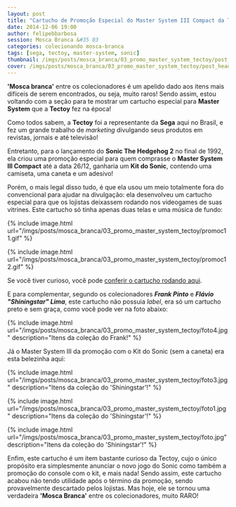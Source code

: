 ```yaml
---
layout: post
title: "Cartucho de Promoção Especial do Master System III Compact da Tectoy"
date: 2014-12-06 19:00
author: felipebbarbosa
session: Mosca Branca &#35 03
categories: colecionando mosca-branca
tags: [sega, tectoy, master-system, sonic]
thumbnail: /imgs/posts/mosca_branca/03_promo_master_system_tectoy/post_thumbnail.jpg
cover: /imgs/posts/mosca_branca/03_promo_master_system_tectoy/post_header.jpg
---
```


**'Mosca branca'** entre os colecionadores é um apelido dado aos itens mais difíceis de serem encontrados, ou seja, muito raros! Sendo assim, estou voltando com a seção para te mostrar um cartucho especial para **Master System** que a **Tectoy** fez na época!

<!--more-->

Como todos sabem, a **Tectoy** foi a representante da **Sega** aqui no Brasil, e fez um grande trabalho de _marketing_ divulgando seus produtos em revistas, jornais e até televisão!

Entretanto, para o lançamento do **Sonic The Hedgehog 2** no final de 1992, ela criou uma promoção especial para quem comprasse o **Master System III Compact** até a data 26/12, ganharia um **Kit do Sonic**, contendo uma camiseta, uma caneta e um adesivo!

Porém, o mais legal disso tudo, é que ela usou um meio totalmente fora do convencional para ajudar na divulgação: ela desenvolveu um cartucho especial para que os lojistas deixassem rodando nos videogames de suas vitrines. Este cartucho só tinha apenas duas telas e uma música de fundo:

{% include image.html url="/imgs/posts/mosca_branca/03_promo_master_system_tectoy/promoc11.gif" %}

{% include image.html url="/imgs/posts/mosca_branca/03_promo_master_system_tectoy/promoc12.gif" %}

Se você tiver curioso, você pode [conferir o cartucho rodando aqui](http://www.retrosega.com/game.php?id=417).

E para complementar, segundo os colecionadores **_Frank Pinto_** e **_Flávio "Shiningstar" Lima_**, este cartucho não possuia _label_, era só um cartucho preto e sem graça, como você pode ver na foto abaixo:

{% include image.html url="/imgs/posts/mosca_branca/03_promo_master_system_tectoy/foto4.jpg" description="Itens da coleção do Frank!" %}

Já o Master System III da promoção com o Kit do Sonic (sem a caneta) era esta belezinha aqui:

{% include image.html url="/imgs/posts/mosca_branca/03_promo_master_system_tectoy/foto3.jpg" description="Itens da coleção do 'Shiningstar'!" %}

{% include image.html url="/imgs/posts/mosca_branca/03_promo_master_system_tectoy/foto1.jpg" description="Itens da coleção do 'Shiningstar'!" %}

{% include image.html url="/imgs/posts/mosca_branca/03_promo_master_system_tectoy/foto.jpg" description="Itens da coleção do 'Shiningstar'!" %}

Enfim, este cartucho é um item bastante curioso da Tectoy, cujo o único propósito era simplesmente anunciar o novo jogo do Sonic como também a promoção do console com o kit, e mais nada! Sendo assim, este cartucho acabou não tendo utilidade após o término da promoção, sendo provavelmente descartado pelos lojistas. Mas hoje, ele se tornou uma verdadeira **'Mosca Branca'** entre os colecionadores, muito RARO!

